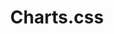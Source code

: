---
git: https://github.com/ChartsCSS/charts.css
logohandle: chartscss
sort: chartscss
title: Charts.css
website: https://chartscss.org/
---